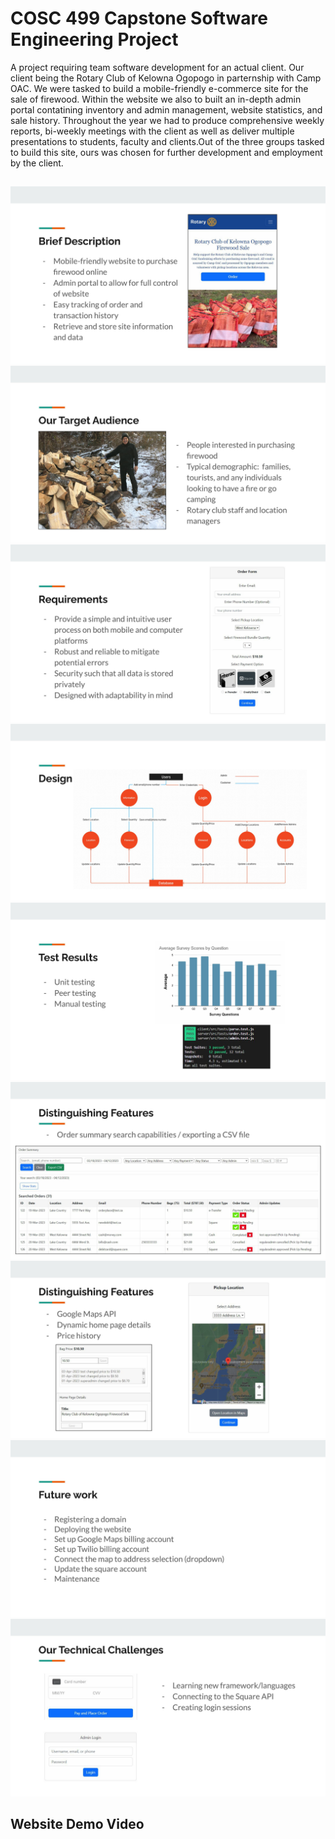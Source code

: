 # COSC 499 Capstone Software Engineering Project
A project requiring team software development for an actual client. Our client being the Rotary Club of Kelowna Ogopogo in parternship with Camp OAC. We were tasked to build a mobile-friendly e-commerce site for the sale of firewood. Within the website we also to built an in-depth admin portal contatining inventory and admin management, website statistics, and sale history. Throughout the year we had to produce comprehensive
weekly reports, bi-weekly meetings with the client as well as deliver multiple presentations to students, faculty and clients.Out of the three groups tasked to build this site, ours was chosen for further development and employment by the client.
##
![image](public/RotaryClub_Presentation1.jpg)
![image](public/RotaryClub_Presentation2.jpg)
![image](public/RotaryClub_Presentation3.jpg)
![image](public/RotaryClub_Presentation4.jpg)
![image](public/RotaryClub_Presentation5.jpg)
![image](public/RotaryClub_Presentation6.jpg)
![image](public/RotaryClub_Presentation7.jpg)
![image](public/RotaryClub_Presentation8.jpg)
![image](public/RotaryClub_Presentation9.jpg)
## Website Demo Video
